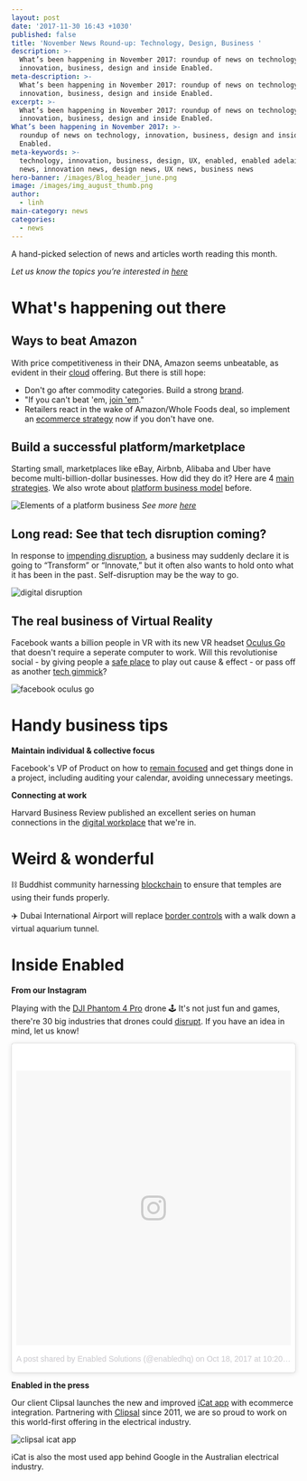 ```yaml
---
layout: post
date: '2017-11-30 16:43 +1030'
published: false
title: 'November News Round-up: Technology, Design, Business '
description: >-
  What’s been happening in November 2017: roundup of news on technology,
  innovation, business, design and inside Enabled.
meta-description: >-
  What’s been happening in November 2017: roundup of news on technology,
  innovation, business, design and inside Enabled.
excerpt: >-
  What’s been happening in November 2017: roundup of news on technology,
  innovation, business, design and inside Enabled.
What’s been happening in November 2017: >-
  roundup of news on technology, innovation, business, design and inside
  Enabled.
meta-keywords: >-
  technology, innovation, business, design, UX, enabled, enabled adelaide, tech
  news, innovation news, design news, UX news, business news
hero-banner: /images/Blog_header_june.png
image: /images/img_august_thumb.png
author:
  - linh
main-category: news
categories:
  - news
---
```

A hand-picked selection of news and articles worth reading this month.

_Let us know the topics you’re interested in [here](https://enabled1.typeform.com/to/YcdNts)_

# What's happening out there

## Ways to beat Amazon

With price competitiveness in their DNA, Amazon seems unbeatable, as evident in their [cloud](https://medium.com/@mikeal/amazon-is-terrifying-7333422ec40d) offering. But there is still hope:

- Don't go after commodity categories. Build a strong [brand](https://www.cnbc.com/2017/08/27/how-to-beat-amazon-insight-venture-partners-deven-parekh.html).
- "If you can't beat 'em, [join 'em](https://www.entrepreneur.com/article/302410?)."
- Retailers react in the wake of Amazon/Whole Foods deal, so implement an [ecommerce strategy](https://www.geekwire.com/2017/amazons-13-7b-purchase-whole-foods-blessing-disguise-instacart/) now if you don't have one.

## Build a successful platform/marketplace

Starting small, marketplaces like eBay, Airbnb, Alibaba and Uber have become multi-billion-dollar businesses. How did they do it? Here are 4 [main strategies](http://andrewchen.co/how-to-build-a-billion-dollar-digital-marketplace-examples-from-uber-ebay-craigslist-and-more/). We also wrote about [platform business model](http://blog.enabled.com.au/platform-business-model) before.

![Elements of a platform business ]({{site.baseurl}}/images/img_platform_elements.png)
*See more [here](http://blog.enabled.com.au/platform-business-model)*

## Long read: See that tech disruption coming?

In response to [impending disruption](https://medium.com/startup-grind/what-technology-disruption-always-does-for-or-to-your-business-4b3bd5d7f59c), a business may suddenly declare it is going to “Transform” or “Innovate,” but it often also wants to hold onto what it has been in the past . Self-disruption may be the way to go.

![digital disruption]({{site.baseurl}}/images/img_october_disruption.gif)


## The real business of Virtual Reality

Facebook wants a billion people in VR with its new VR headset [Oculus Go](http://www.bbc.com/news/technology-41590202) that doesn't require a seperate computer to work. Will this revolutionise social - by giving people a [safe place](https://www.theverge.com/2017/10/15/16478084/interview-rachel-franklin-spaces-social-vr-facebook) to play out cause & effect - or pass off as another [tech gimmick](http://www.zdnet.com/article/facebook-to-unveil-virtual-reality-headset-which-needs-no-pc/)?

![facebook oculus go]({{site.baseurl}}/images/img_october_oculus.jpg)

# Handy business tips

**Maintain individual & collective focus**

Facebook's VP of Product on how to [remain focused](http://firstround.com/review/how-facebooks-vp-of-product-finds-focus-and-creates-conditions-for-intentional-work/) and get things done in a project, including auditing your calendar, avoiding unnecessary meetings.

**Connecting at work**

Harvard Business Review published an excellent series on human connections in the [digital workplace](https://hbr.org/cover-story/2017/09/work-and-the-loneliness-epidemic) that we're in.

# Weird & wonderful

⛓  Buddhist community harnessing [blockchain](https://lotos.network/) to ensure that temples are using their funds properly.  

✈️ Dubai International Airport will replace [border controls](https://www.thenational.ae/uae/transport/dubai-airport-s-new-virtual-aquarium-tunnel-scans-your-face-as-you-walk-through-it-1.665406?) with a walk down a virtual aquarium tunnel.

# Inside Enabled

**From our Instagram**

Playing with the [DJI Phantom 4 Pro](https://www.instagram.com/p/BaaupcVl2KM/?taken-by=enabledhq) drone 🕹 It's not just fun and games, there're 30 big industries that drones could [disrupt](https://www.cbinsights.com/research/industries-disrupted-drones/). If you have an idea in mind, let us know! 

<blockquote class="instagram-media" data-instgrm-version="7" style=" background:#FFF; border:0; border-radius:3px; box-shadow:0 0 1px 0 rgba(0,0,0,0.5),0 1px 10px 0 rgba(0,0,0,0.15); margin: 1px; max-width:658px; padding:0; width:99.375%; width:-webkit-calc(100% - 2px); width:calc(100% - 2px);"><div style="padding:8px;"> <div style=" background:#F8F8F8; line-height:0; margin-top:40px; padding:50% 0; text-align:center; width:100%;"> <div style=" background:url(data:image/png;base64,iVBORw0KGgoAAAANSUhEUgAAACwAAAAsCAMAAAApWqozAAAABGdBTUEAALGPC/xhBQAAAAFzUkdCAK7OHOkAAAAMUExURczMzPf399fX1+bm5mzY9AMAAADiSURBVDjLvZXbEsMgCES5/P8/t9FuRVCRmU73JWlzosgSIIZURCjo/ad+EQJJB4Hv8BFt+IDpQoCx1wjOSBFhh2XssxEIYn3ulI/6MNReE07UIWJEv8UEOWDS88LY97kqyTliJKKtuYBbruAyVh5wOHiXmpi5we58Ek028czwyuQdLKPG1Bkb4NnM+VeAnfHqn1k4+GPT6uGQcvu2h2OVuIf/gWUFyy8OWEpdyZSa3aVCqpVoVvzZZ2VTnn2wU8qzVjDDetO90GSy9mVLqtgYSy231MxrY6I2gGqjrTY0L8fxCxfCBbhWrsYYAAAAAElFTkSuQmCC); display:block; height:44px; margin:0 auto -44px; position:relative; top:-22px; width:44px;"></div></div><p style=" color:#c9c8cd; font-family:Arial,sans-serif; font-size:14px; line-height:17px; margin-bottom:0; margin-top:8px; overflow:hidden; padding:8px 0 7px; text-align:center; text-overflow:ellipsis; white-space:nowrap;"><a href="https://www.instagram.com/p/BaaupcVl2KM/" style=" color:#c9c8cd; font-family:Arial,sans-serif; font-size:14px; font-style:normal; font-weight:normal; line-height:17px; text-decoration:none;" target="_blank">A post shared by Enabled Solutions (@enabledhq)</a> on <time style=" font-family:Arial,sans-serif; font-size:14px; line-height:17px;" datetime="2017-10-19T05:20:22+00:00">Oct 18, 2017 at 10:20pm PDT</time></p></div></blockquote> <script async defer src="//platform.instagram.com/en_US/embeds.js"></script>
 
**Enabled in the press**

Our client Clipsal launches the new and improved [iCat app](http://electricalconnection.com.au/clipsal-launches-world-first-in-digital-innovation-for-electricians/) with ecommerce integration. Partnering with [Clipsal](https://enabled.com.au/casestudy-Clipsal) since 2011, we are so proud to work on this world-first offering in the electrical industry.

![clipsal icat app]({{site.baseurl}}/images/img_october_icat.gif)

iCat is also the most used app behind Google in the Australian electrical industry.

